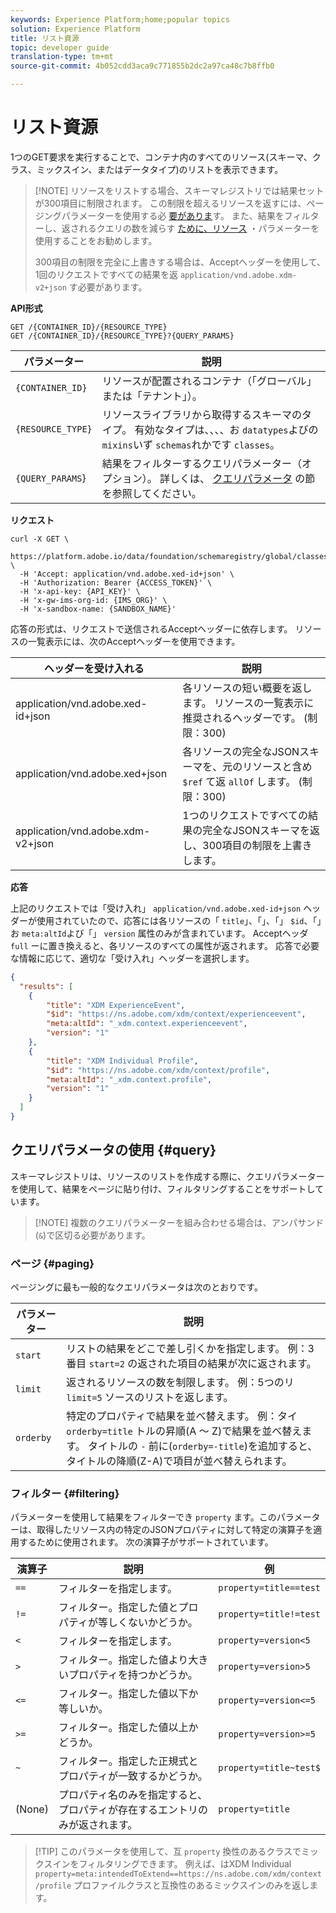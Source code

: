 ```yaml
---
keywords: Experience Platform;home;popular topics
solution: Experience Platform
title: リスト資源
topic: developer guide
translation-type: tm+mt
source-git-commit: 4b052cdd3aca9c771855b2dc2a97ca48c7b8ffb0

---
```



# リスト資源

1つのGET要求を実行することで、コンテナ内のすべてのリソース(スキーマ、クラス、ミックスイン、またはデータタイプ)のリストを表示できます。

>[!NOTE] リソースをリストする場合、スキーマレジストリでは結果セットが300項目に制限されます。 この制限を超えるリソースを返すには、ページングパラメーターを使用する必 [要がありま](#paging)す。 また、結果をフィルターし、返されるクエリの数を減らす [ために、リソース](#filtering) ・パラメーターを使用することをお勧めします。
>
> 300項目の制限を完全に上書きする場合は、Acceptヘッダーを使用して、1回のリクエストですべての結果を返 `application/vnd.adobe.xdm-v2+json` す必要があります。

**API形式**

```http
GET /{CONTAINER_ID}/{RESOURCE_TYPE}
GET /{CONTAINER_ID}/{RESOURCE_TYPE}?{QUERY_PARAMS}
```

| パラメーター | 説明 |
| --- | --- |
| `{CONTAINER_ID}` | リソースが配置されるコンテナ（「グローバル」または「テナント」）。 |
| `{RESOURCE_TYPE}` | リソースライブラリから取得するスキーマのタイプ。 有効なタイプは、、、、お `datatypes`よびの `mixins`いず `schemas`れかです `classes`。 |
| `{QUERY_PARAMS`} | 結果をフィルターするクエリパラメーター（オプション）。 詳しくは、 [クエリパラメータ](#query) の節を参照してください。 |

**リクエスト**

```SHELL
curl -X GET \
  https://platform.adobe.io/data/foundation/schemaregistry/global/classes&limit=2 \
  -H 'Accept: application/vnd.adobe.xed-id+json' \
  -H 'Authorization: Bearer {ACCESS_TOKEN}' \
  -H 'x-api-key: {API_KEY}' \
  -H 'x-gw-ims-org-id: {IMS_ORG}' \
  -H 'x-sandbox-name: {SANDBOX_NAME}'
```

応答の形式は、リクエストで送信されるAcceptヘッダーに依存します。 リソースの一覧表示には、次のAcceptヘッダーを使用できます。

| ヘッダーを受け入れる | 説明 |
| ------- | ------------ |
| application/vnd.adobe.xed-id+json | 各リソースの短い概要を返します。 リソースの一覧表示に推奨されるヘッダーです。 (制限：300) |
| application/vnd.adobe.xed+json | 各リソースの完全なJSONスキーマを、元のリソースと含め `$ref` て返 `allOf` します。 (制限：300) |
| application/vnd.adobe.xdm-v2+json | 1つのリクエストですべての結果の完全なJSONスキーマを返し、300項目の制限を上書きします。 |

**応答**

上記のリクエストでは「受け入れ」 `application/vnd.adobe.xed-id+json` ヘッダーが使用されていたので、応答には各リソースの「 `title`」、「」、「」 `$id`、「」お `meta:altId`よび「」 `version` 属性のみが含まれています。 Acceptヘッダ `full` ーに置き換えると、各リソースのすべての属性が返されます。 応答で必要な情報に応じて、適切な「受け入れ」ヘッダーを選択します。

```JSON
{
  "results": [
    {
        "title": "XDM ExperienceEvent",
        "$id": "https://ns.adobe.com/xdm/context/experienceevent",
        "meta:altId": "_xdm.context.experienceevent",
        "version": "1"
    },
    {
        "title": "XDM Individual Profile",
        "$id": "https://ns.adobe.com/xdm/context/profile",
        "meta:altId": "_xdm.context.profile",
        "version": "1"
    }
  ]
}
```

## クエリパラメータの使用 {#query}

スキーマレジストリは、リソースのリストを作成する際に、クエリパラメーターを使用して、結果をページに貼り付け、フィルタリングすることをサポートしています。

>[!NOTE] 複数のクエリパラメーターを組み合わせる場合は、アンパサンド(`&`)で区切る必要があります。

### ページ {#paging}

ページングに最も一般的なクエリパラメータは次のとおりです。

| パラメーター | 説明 |
| --- | --- |
| `start` | リストの結果をどこで差し引くかを指定します。 例：3番目 `start=2` の返された項目の結果が次に返されます。 |
| `limit` | 返されるリソースの数を制限します。 例：5つのリ `limit=5` ソースのリストを返します。 |
| `orderby` | 特定のプロパティで結果を並べ替えます。 例：タイ `orderby=title` トルの昇順(A ～ Z)で結果を並べ替えます。 タイトルの `-` 前に(`orderby=-title`)を追加すると、タイトルの降順(Z-A)で項目が並べ替えられます。 |

### フィルター {#filtering}

パラメーターを使用して結果をフィルターでき `property` ます。このパラメーターは、取得したリソース内の特定のJSONプロパティに対して特定の演算子を適用するために使用されます。 次の演算子がサポートされています。

| 演算子 | 説明 | 例 |
| --- | --- | --- |
| `==` | フィルターを指定します。 | `property=title==test` |
| `!=` | フィルター。指定した値とプロパティが等しくないかどうか。 | `property=title!=test` |
| `<` | フィルターを指定します。 | `property=version<5` |
| `>` | フィルター。指定した値より大きいプロパティを持つかどうか。 | `property=version>5` |
| `<=` | フィルター。指定した値以下か等しいか。 | `property=version<=5` |
| `>=` | フィルター。指定した値以上かどうか。 | `property=version>=5` |
| `~` | フィルター。指定した正規式とプロパティが一致するかどうか。 | `property=title~test$` |
| (None) | プロパティ名のみを指定すると、プロパティが存在するエントリのみが返されます。 | `property=title` |

>[!TIP] このパラメータを使用して、互 `property` 換性のあるクラスでミックスインをフィルタリングできます。 例えば、はXDM Individual `property=meta:intendedToExtend==https://ns.adobe.com/xdm/context/profile` プロファイルクラスと互換性のあるミックスインのみを返します。
